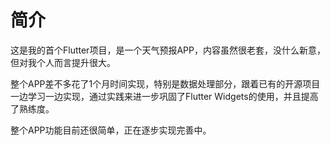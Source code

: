 # 简介

这是我的首个Flutter项目，是一个天气预报APP，内容虽然很老套，没什么新意，但对我个人而言提升很大。


整个APP差不多花了1个月时间实现，特别是数据处理部分，跟着已有的开源项目一边学习一边实现，通过实践来进一步巩固了Flutter Widgets的使用，并且提高了熟练度。


整个APP功能目前还很简单，正在逐步实现完善中。

